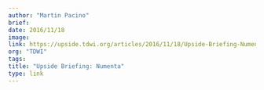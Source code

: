 ```yaml
---
author: "Martin Pacino"
brief:
date: 2016/11/18
image:
link: https://upside.tdwi.org/articles/2016/11/18/Upside-Briefing-Numenta.aspx
org: "TDWI"
tags:
title: "Upside Briefing: Numenta"
type: link
---
```

